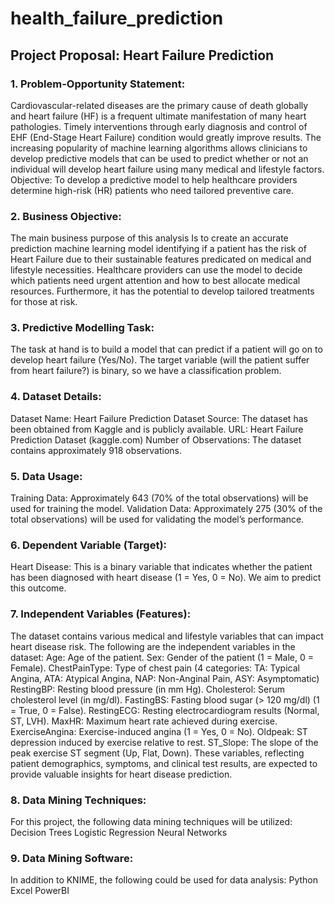 # health_failure_prediction

## Project Proposal: Heart Failure Prediction

### 1. Problem-Opportunity Statement:
Cardiovascular-related diseases are the primary cause of death globally and heart failure (HF) is a frequent ultimate manifestation of many heart pathologies. Timely interventions through early diagnosis and control of EHF (End-Stage Heart Failure) condition would greatly improve results. The increasing popularity of machine learning algorithms allows clinicians to develop predictive models that can be used to predict whether or not an individual will develop heart failure using many medical and lifestyle factors. Objective: To develop a predictive model to help healthcare providers determine high-risk (HR) patients who need tailored preventive care.
### 2. Business Objective:
The main business purpose of this analysis Is to create an accurate prediction machine learning model identifying if a patient has the risk of Heart Failure due to their sustainable features predicated on medical and lifestyle necessities. Healthcare providers can use the model to decide which patients need urgent attention and how to best allocate medical resources. Furthermore, it has the potential to develop tailored treatments for those at risk.
### 3. Predictive Modelling Task:
 The task at hand is to build a model that can predict if a patient will go on to develop heart failure (Yes/No). The target variable (will the patient suffer from heart failure?) is binary, so we have a classification problem.
### 4. Dataset Details:
Dataset Name: Heart Failure Prediction Dataset
Source: The dataset has been obtained from Kaggle and is publicly available. 
URL: Heart Failure Prediction Dataset (kaggle.com)
Number of Observations: The dataset contains approximately 918 observations.
### 5. Data Usage:
Training Data: Approximately 643 (70% of the total observations) will be used for training the model.
Validation Data: Approximately 275 (30% of the total observations) will be used for validating the model’s performance.

### 6. Dependent Variable (Target):
Heart Disease: This is a binary variable that indicates whether the patient has been diagnosed with heart disease (1 = Yes, 0 = No). We aim to predict this outcome.


### 7. Independent Variables (Features):
The dataset contains various medical and lifestyle variables that can impact heart disease risk. The following are the independent variables in the dataset:
Age: Age of the patient.
Sex: Gender of the patient (1 = Male, 0 = Female).
ChestPainType: Type of chest pain (4 categories: TA: Typical Angina, ATA: Atypical Angina, NAP: Non-Anginal Pain, ASY: Asymptomatic)
RestingBP: Resting blood pressure (in mm Hg).
Cholesterol: Serum cholesterol level (in mg/dl).
FastingBS: Fasting blood sugar (> 120 mg/dl) (1 = True, 0 = False).
RestingECG: Resting electrocardiogram results (Normal, ST, LVH).
MaxHR: Maximum heart rate achieved during exercise.
ExerciseAngina: Exercise-induced angina (1 = Yes, 0 = No).
Oldpeak: ST depression induced by exercise relative to rest.
ST_Slope: The slope of the peak exercise ST segment (Up, Flat, Down).
These variables, reflecting patient demographics, symptoms, and clinical test results, are expected to provide valuable insights for heart disease prediction.

### 8. Data Mining Techniques:

For this project, the following data mining techniques will be utilized:
Decision Trees
Logistic Regression 
Neural Networks

### 9. Data Mining Software:

In addition to KNIME, the following could be used for data analysis:
Python 
Excel 
PowerBI


